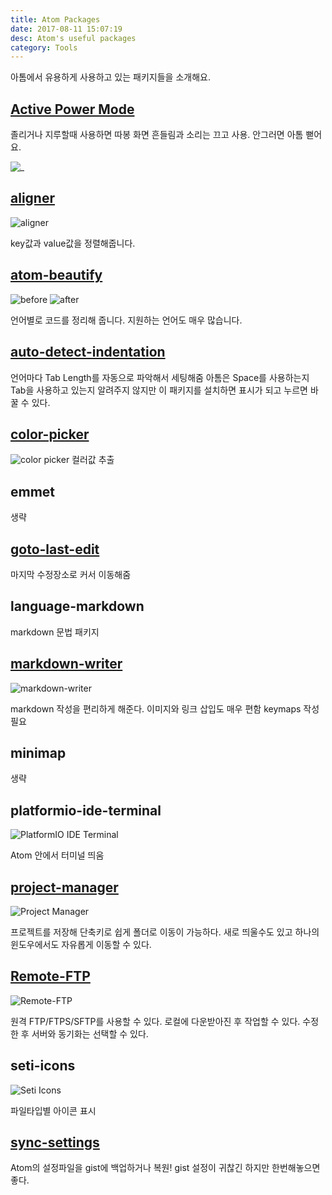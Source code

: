 ```yaml
---
title: Atom Packages
date: 2017-08-11 15:07:19
desc: Atom's useful packages
category: Tools
---
```


아톰에서 유용하게 사용하고 있는 패키지들을 소개해요.

## [Active Power Mode](https://atom.io/packages/activate-power-mode)
졸리거나 지루할때 사용하면 따봉
화면 흔들림과 소리는 끄고 사용. 안그러면 아톰 뻗어요.

![_](https://i.github-camo.com/b1d03b9b7a9d7dc9a32d1eab307b5378f8c59a7b/68747470733a2f2f636c6f75642e67697468756275736572636f6e74656e742e636f6d2f6173736574732f3638383431352f31313631353536352f31306631363435362d396336352d313165352d386166342d3236356630316663383361302e676966)


## [aligner](https://atom.io/packages/aligner)
![aligner](https://i.github-camo.com/00db833ad432a419abb9fd49bcd6297ab823d9a2/68747470733a2f2f7261772e6769746875622e636f6d2f61647269616e6c656534342f61746f6d2d616c69676e65722f6d61737465722f64656d6f2e676966)

key값과 value값을 정렬해줍니다.

## [atom-beautify](https://atom.io/packages/atom-beautify)
![before](https://i.github-camo.com/5229b375979441bdcee790e2f0802b3899678baa/68747470733a2f2f636c6f75642e67697468756275736572636f6e74656e742e636f6d2f6173736574732f313838353333332f31363534323732372f64623532616463362d343038612d313165362d383234652d3034616564303662643266372e706e67)
![after](https://i.github-camo.com/8f053415f4dfba4849d9bbe8327425d54511d94b/68747470733a2f2f636c6f75642e67697468756275736572636f6e74656e742e636f6d2f6173736574732f313838353333332f31363534323732382f64636163333730302d343038612d313165362d386533352d3963386663343433326564632e706e67)

언어별로 코드를 정리해 줍니다.
지원하는 언어도 매우 많습니다.

## [auto-detect-indentation](https://atom.io/packages/auto-detect-indentation)

언어마다 Tab Length를 자동으로 파악해서 세팅해줌
아톰은 Space를 사용하는지 Tab을 사용하고 있는지 알려주지 않지만 이 패키지를 설치하면 표시가 되고 누르면 바꿀 수 있다.

## [color-picker](https://atom.io/packages/color-picker)
![color picker](https://i.github-camo.com/467c72e686f00893c3d36bf46499e76c10f31787/68747470733a2f2f6769746875622e636f6d2f74686f6d61736c696e647374726f6d2f636f6c6f722d7069636b65722f7261772f6d61737465722f707265766965772e676966)
컬러값 추출

## emmet
생략

## [goto-last-edit](https://atom.io/packages/goto-last-edit)
마지막 수정장소로 커서 이동해줌

## language-markdown
markdown 문법 패키지

## [markdown-writer](https://atom.io/packages/markdown-writer)
![markdown-writer](https://i.github-camo.com/216ebba971ab38d17d6eabdaf236d042a55b35b8/687474703a2f2f692e696d6775722e636f6d2f7339656b4d6e732e676966)

markdown 작성을 편리하게 해준다. 이미지와 링크 삽입도 매우 편함
keymaps 작성 필요

## minimap
생략

## platformio-ide-terminal
![PlatformIO IDE Terminal](https://i.github-camo.com/377b661d04efa239cc1bb91cebd87a0a81f6f6ce/68747470733a2f2f6769746875622e636f6d2f6a6572656d7972616d696e2f7465726d696e616c2d706c75732f7261772f6d61737465722f7265736f75726365732f64656d6f2e676966)

Atom 안에서 터미널 띄움

## [project-manager](https://atom.io/packages/project-manager)
![Project Manager](https://i.github-camo.com/9f58c50dd32d6173bb555f1a0ca08c713d8a2f2a/68747470733a2f2f7261772e6769746875622e636f6d2f64616e69656c62726f64696e2f61746f6d2d70726f6a6563742d6d616e616765722f6d61737465722f70726f6a6563742d6d616e616765722e676966)

프로젝트를 저장해 단축키로 쉽게 폴더로 이동이 가능하다. 새로 띄울수도 있고 하나의 윈도우에서도 자유롭게 이동할 수 있다.

## [Remote-FTP](https://atom.io/packages/Remote-FTP)
![Remote-FTP](https://i.github-camo.com/919eb5e4f6505917c0ad7263aa2626f5eac25dad/68747470733a2f2f7261772e67697468756275736572636f6e74656e742e636f6d2f6963657465652f72656d6f74652d6674702f6d61737465722f73637265656e73686f742e706e67)

원격 FTP/FTPS/SFTP를 사용할 수 있다.
로컬에 다운받아진 후 작업할 수 있다. 수정한 후 서버와 동기화는 선택할 수 있다.

## seti-icons
![Seti Icons](https://i.github-camo.com/bcbbef1f2dbc1260b544156c3d02a13db4c46b6c/68747470733a2f2f6769746875622e636f6d2f6a65737365776565642f736574692d75692f7261772f6d61737465722f73637265656e73686f742d69636f6e732e706e67)

파일타입별 아이콘 표시

## [sync-settings](https://atom.io/packages/sync-settings)
Atom의 설정파일을 gist에 백업하거나 복원!
gist 설정이 귀찮긴 하지만 한번해놓으면 좋다.
